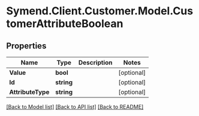 # Symend.Client.Customer.Model.CustomerAttributeBoolean

## Properties

Name | Type | Description | Notes
------------ | ------------- | ------------- | -------------
**Value** | **bool** |  | [optional] 
**Id** | **string** |  | [optional] 
**AttributeType** | **string** |  | [optional] 

[[Back to Model list]](../README.md#documentation-for-models) [[Back to API list]](../README.md#documentation-for-api-endpoints) [[Back to README]](../README.md)

